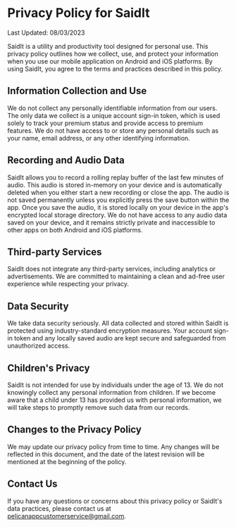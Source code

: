 # Privacy Policy for SaidIt

Last Updated: 08/03/2023

SaidIt is a utility and productivity tool designed for personal use. This privacy policy outlines how we collect, use, and protect your information when you use our mobile application on Android and iOS platforms. By using SaidIt, you agree to the terms and practices described in this policy.

## Information Collection and Use

We do not collect any personally identifiable information from our users. The only data we collect is a unique account sign-in token, which is used solely to track your premium status and provide access to premium features. We do not have access to or store any personal details such as your name, email address, or any other identifying information.

## Recording and Audio Data

SaidIt allows you to record a rolling replay buffer of the last few minutes of audio. This audio is stored in-memory on your device and is automatically deleted when you either start a new recording or close the app. The audio is not saved permanently unless you explicitly press the save button within the app. Once you save the audio, it is stored locally on your device in the app's encrypted local storage directory. We do not have access to any audio data saved on your device, and it remains strictly private and inaccessible to other apps on both Android and iOS platforms.

## Third-party Services

SaidIt does not integrate any third-party services, including analytics or advertisements. We are committed to maintaining a clean and ad-free user experience while respecting your privacy.

## Data Security

We take data security seriously. All data collected and stored within SaidIt is protected using industry-standard encryption measures. Your account sign-in token and any locally saved audio are kept secure and safeguarded from unauthorized access.

## Children's Privacy

SaidIt is not intended for use by individuals under the age of 13. We do not knowingly collect any personal information from children. If we become aware that a child under 13 has provided us with personal information, we will take steps to promptly remove such data from our records.

## Changes to the Privacy Policy

We may update our privacy policy from time to time. Any changes will be reflected in this document, and the date of the latest revision will be mentioned at the beginning of the policy.

## Contact Us

If you have any questions or concerns about this privacy policy or SaidIt's data practices, please contact us at pelicanappcustomerservice@gmail.com.
